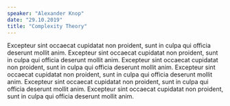 ```yaml
---
speaker: "Alexander Knop"
date: "29.10.2019"
title: "Complexity Theory"
---
```

Excepteur sint occaecat cupidatat non proident, sunt in culpa qui officia deserunt mollit anim. Excepteur sint occaecat cupidatat non proident, sunt in culpa qui officia deserunt mollit anim. Excepteur sint occaecat cupidatat non proident, sunt in culpa qui officia deserunt mollit anim. Excepteur sint occaecat cupidatat non proident, sunt in culpa qui officia deserunt mollit anim. Excepteur sint occaecat cupidatat non proident, sunt in culpa qui officia deserunt mollit anim. Excepteur sint occaecat cupidatat non proident, sunt in culpa qui officia deserunt mollit anim.
